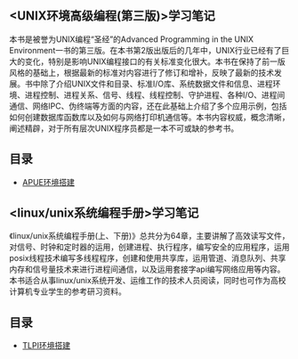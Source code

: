 ## <UNIX环境高级编程(第三版)>学习笔记

本书是被誉为UNIX编程“圣经”的Advanced Programming in the UNIX Environment一书的第三版。在本书第2版出版后的几年中，UNIX行业已经有了巨大的变化，特别是影响UNIX编程接口的有关标准变化很大。本书在保持了前一版风格的基础上，根据最新的标准对内容进行了修订和增补，反映了最新的技术发展。书中除了介绍UNIX文件和目录、标准I/O库、系统数据文件和信息、进程环境、进程控制、进程关系、信号、线程、线程控制、守护进程、各种I/O、进程间通信、网络IPC、伪终端等方面的内容，还在此基础上介绍了多个应用示例，包括如何创建数据库函数库以及如何与网络打印机通信等。本书内容权威，概念清晰，阐述精辟，对于所有层次UNIX程序员都是一本不可或缺的参考书。
## 目录
* [APUE环境搭建](APUE/docs/环境搭建.md)
## <linux/unix系统编程手册>学习笔记


《linux/unix系统编程手册(上、下册)》总共分为64章，主要讲解了高效读写文件，对信号、时钟和定时器的运用，创建进程、执行程序，编写安全的应用程序，运用posix线程技术编写多线程程序，创建和使用共享库，运用管道、消息队列、共享内存和信号量技术来进行进程间通信，以及运用套接字api编写网络应用等内容。本书适合从事linux/unix系统开发、运维工作的技术人员阅读，同时也可作为高校计算机专业学生的参考研习资料。


## 目录
* [TLPI环境搭建](TLPI/docs/环境搭建.md)

